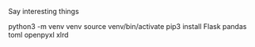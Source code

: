 Say interesting things


python3 -m venv venv
source venv/bin/activate
pip3 install Flask pandas toml openpyxl xlrd

